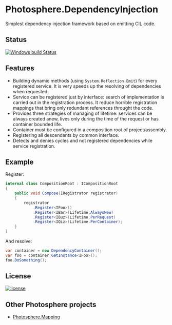 # Photosphere.DependencyInjection
Simplest dependency injection framework based on emitting CIL code.

## Status
[![Windows build Status](https://ci.appveyor.com/api/projects/status/github/sunloving/photosphere-di?retina=true&svg=true)](https://ci.appveyor.com/project/sunloving/photosphere-di)

## Features
* Building dynamic methods (using `System.Reflection.Emit`) for every registered service. It is very speeds up the resolving of dependencies when requested.
* Service can be registered just by interface: search of implementation is carried out in the registration process. It reduce horrible registration mappings that bring only redundant references throught the code.
* Provides three strategies of managing of lifetime: services can be always created anew, lives only during the time of the request or has container bounded life.
* Container must be configured in a composition root of project/assembly.
* Registering all descendants by common interface.
* Detects and denies cycles and not registered dependencies while service registration.

## Example
Register:
``` C#
internal class CompositionRoot : ICompositionRoot
{
    public void Compose(IRegistrator registrator)
    {
        registrator
            .Register<IFoo>()
            .Register<IBar>(Lifetime.AlwaysNew)
            .Register<IBuz>(Lifetime.PerRequest)
            .Register<IQiz>(Lifetime.PerContainer);
    }
}
```
And resolve:
``` C#
var container = new DependencyContainer();
var foo = container.GetInstance<IFoo>();
foo.DoSomething();
```

## License
[![license](https://img.shields.io/github/license/mashape/apistatus.svg?maxAge=2592000)]()

## Other Photosphere projects
* [Photosphere.Mapping](https://github.com/sunloving/photosphere-mapping)
